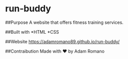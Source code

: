 # run-buddy

##Purpose
A website that offers fitness training services.

##Built with
*HTML
*CSS

##Website
https://adamromano89.github.io/run-buddy/

##Contraibution
Made with ❤️ by Adam Romano

